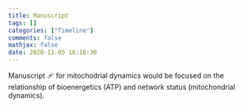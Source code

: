 ```yaml
---
title: Manuscript
tags: []
categories: ["Timeline"]
comments: false
mathjax: false
date: 2020-11-05 16:16:30
---
```


Manuscript 🩹 for mitochodrial dynamics would be focused on the relationship of bioenergetics (ATP) and network status (mitochondrial dynamics).

<!-- more -->
